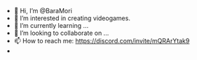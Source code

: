 - 👋 Hi, I’m @BaraMori
- 👀 I’m interested in creating videogames.
- 🌱 I’m currently learning ...
- 💞️ I’m looking to collaborate on ...
- 📫 How to reach me: https://discord.com/invite/mQRArYtak9
- 

<!---
BaraMori/BaraMori is a ✨ special ✨ repository because its `README.md` (this file) appears on your GitHub profile.
You can click the Preview link to take a look at your changes.
--->
